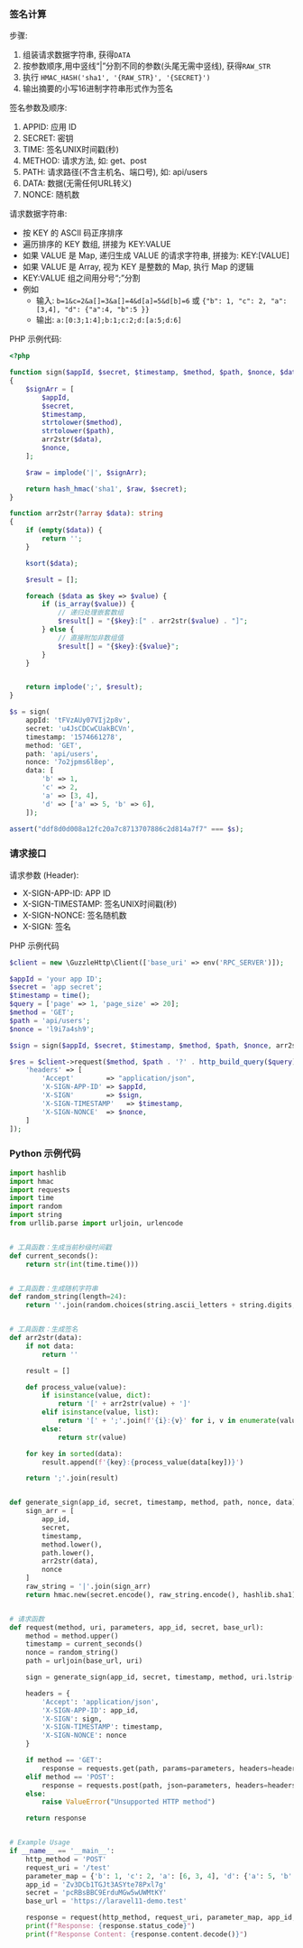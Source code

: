 ### 签名计算

步骤:

1. 组装请求数据字符串, 获得`DATA`
2. 按参数顺序,用中竖线“|”分割不同的参数(头尾无需中竖线), 获得`RAW_STR`
3. 执行 `HMAC_HASH('sha1', '{RAW_STR}', '{SECRET}')`
4. 输出摘要的小写16进制字符串形式作为签名

签名参数及顺序:

1. APPID: 应用 ID
2. SECRET: 密钥
3. TIME: 签名UNIX时间戳(秒)
4. METHOD: 请求方法, 如: get、post
5. PATH: 请求路径(不含主机名、端口号), 如: api/users
6. DATA: 数据(无需任何URL转义)
7. NONCE: 随机数

请求数据字符串:

* 按 KEY 的 ASCII 码正序排序
* 遍历排序的 KEY 数组, 拼接为 KEY:VALUE
* 如果 VALUE 是 Map, 递归生成 VALUE 的请求字符串, 拼接为: KEY:[VALUE]
* 如果 VALUE 是 Array, 视为 KEY 是整数的 Map, 执行 Map 的逻辑
* KEY:VALUE 组之间用分号“;”分割
* 例如
    * 输入: `b=1&c=2&a[]=3&a[]=4&d[a]=5&d[b]=6` 或 `{"b": 1, "c": 2, "a": [3,4], "d": {"a":4, "b":5 }}`
    * 输出: `a:[0:3;1:4];b:1;c:2;d:[a:5;d:6]`

PHP 示例代码:

```php
<?php

function sign($appId, $secret, $timestamp, $method, $path, $nonce, $data): string
{
    $signArr = [
        $appId,
        $secret,
        $timestamp,
        strtolower($method),
        strtolower($path),
        arr2str($data),
        $nonce,
    ];

    $raw = implode('|', $signArr);

    return hash_hmac('sha1', $raw, $secret);
}

function arr2str(?array $data): string
{
    if (empty($data)) {
        return '';
    }

    ksort($data);

    $result = [];

    foreach ($data as $key => $value) {
        if (is_array($value)) {
            // 递归处理嵌套数组
            $result[] = "{$key}:[" . arr2str($value) . "]";
        } else {
            // 直接附加非数组值
            $result[] = "{$key}:{$value}";
        }
    }


    return implode(';', $result);
}

$s = sign(
    appId: 'tFVzAUy07VIj2p8v',
    secret: 'u4JsCDCwCUakBCVn',
    timestamp: '1574661278',
    method: 'GET',
    path: 'api/users',
    nonce: '7o2jpms6l8ep',
    data: [
        'b' => 1,
        'c' => 2,
        'a' => [3, 4],
        'd' => ['a' => 5, 'b' => 6],
    ]);

assert("ddf8d0d008a12fc20a7c8713707886c2d814a7f7" === $s);
```

### 请求接口

请求参数 (Header):

* X-SIGN-APP-ID: APP ID
* X-SIGN-TIMESTAMP: 签名UNIX时间戳(秒)
* X-SIGN-NONCE: 签名随机数
* X-SIGN: 签名

PHP 示例代码

```php
$client = new \GuzzleHttp\Client(['base_uri' => env('RPC_SERVER')]);

$appId = 'your app ID';
$secret = 'app secret';
$timestamp = time();
$query = ['page' => 1, 'page_size' => 20];
$method = 'GET';
$path = 'api/users';
$nonce = 'l9i7a4sh9';

$sign = sign($appId, $secret, $timestamp, $method, $path, $nonce, arr2str($query));

$res = $client->request($method, $path . '?' . http_build_query($query), [
    'headers' => [
        'Accept'        => "application/json",
        'X-SIGN-APP-ID' => $appId,
        'X-SIGN'        => $sign,
        'X-SIGN-TIMESTAMP'   => $timestamp,
        'X-SIGN-NONCE'  => $nonce,
    ]
]);
```

### Python 示例代码

```python
import hashlib
import hmac
import requests
import time
import random
import string
from urllib.parse import urljoin, urlencode


# 工具函数：生成当前秒级时间戳
def current_seconds():
    return str(int(time.time()))


# 工具函数：生成随机字符串
def random_string(length=24):
    return ''.join(random.choices(string.ascii_letters + string.digits, k=length))


# 工具函数：生成签名
def arr2str(data):
    if not data:
        return ''

    result = []

    def process_value(value):
        if isinstance(value, dict):
            return '[' + arr2str(value) + ']'
        elif isinstance(value, list):
            return '[' + ';'.join(f'{i}:{v}' for i, v in enumerate(value)) + ']'
        else:
            return str(value)

    for key in sorted(data):
        result.append(f'{key}:{process_value(data[key])}')

    return ';'.join(result)


def generate_sign(app_id, secret, timestamp, method, path, nonce, data):
    sign_arr = [
        app_id,
        secret,
        timestamp,
        method.lower(),
        path.lower(),
        arr2str(data),
        nonce
    ]
    raw_string = '|'.join(sign_arr)
    return hmac.new(secret.encode(), raw_string.encode(), hashlib.sha1).hexdigest()


# 请求函数
def request(method, uri, parameters, app_id, secret, base_url):
    method = method.upper()
    timestamp = current_seconds()
    nonce = random_string()
    path = urljoin(base_url, uri)

    sign = generate_sign(app_id, secret, timestamp, method, uri.lstrip('/'), nonce, parameters)

    headers = {
        'Accept': 'application/json',
        'X-SIGN-APP-ID': app_id,
        'X-SIGN': sign,
        'X-SIGN-TIMESTAMP': timestamp,
        'X-SIGN-NONCE': nonce
    }

    if method == 'GET':
        response = requests.get(path, params=parameters, headers=headers, verify=False)
    elif method == 'POST':
        response = requests.post(path, json=parameters, headers=headers, verify=False)
    else:
        raise ValueError("Unsupported HTTP method")

    return response


# Example Usage
if __name__ == '__main__':
    http_method = 'POST'
    request_uri = '/test'
    parameter_map = {'b': 1, 'c': 2, 'a': [6, 3, 4], 'd': {'a': 5, 'b': 6}}
    app_id = 'Zv3DCb1TGJt3ASYte78Pxl7g'
    secret = 'pcRBsBBC9ErduMGw5wUWMtKY'
    base_url = 'https://laravel11-demo.test'

    response = request(http_method, request_uri, parameter_map, app_id, secret, base_url)
    print(f"Response: {response.status_code}")
    print(f"Response Content: {response.content.decode()}")
```